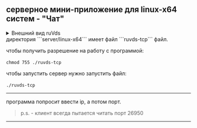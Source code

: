 ## серверное мини-приложение для linux-x64 систем - "Чат"

<details><summary> Внешний вид ruVds </summary>
  
![](readme-screenshots/main.bmp)
</details>
директория ```server/linux-x64``` имеет файл ```ruvds-tcp``` файл.

чтобы получить разрешение на работу с программой:

```chmod 755 ./ruvds-tcp```

чтобы запустить сервер нужно запустить файл:

```./ruvds-tcp```

----------------------------------------

программа попросит ввести ip, а потом порт.

> p.s. - клиент всегда пытается читать порт 26950

----------------------------------------
